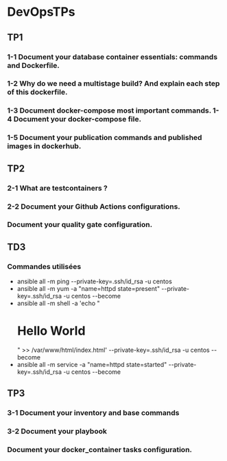 # DevOpsTPs

## TP1 

### 1-1 Document your database container essentials: commands and Dockerfile.

### 1-2 Why do we need a multistage build? And explain each step of this dockerfile.

### 1-3 Document docker-compose most important commands. 1-4 Document your docker-compose file.

### 1-5 Document your publication commands and published images in dockerhub.


## TP2 

### 2-1 What are testcontainers ?

### 2-2 Document your Github Actions configurations. 

### Document your quality gate configuration.

## TD3

### Commandes utilisées 
- ansible all -m ping --private-key=.ssh/id_rsa -u centos
- ansible all -m yum -a "name=httpd state=present" --private-key=.ssh/id_rsa -u centos --become
- ansible all -m shell -a 'echo "<html><h1>Hello World</h1></html>" >> /var/www/html/index.html' --private-key=.ssh/id_rsa -u centos --become
- ansible all -m service -a "name=httpd state=started" --private-key=.ssh/id_rsa -u centos --become

## TP3

### 3-1 Document your inventory and base commands

### 3-2 Document your playbook

### Document your docker_container tasks configuration.